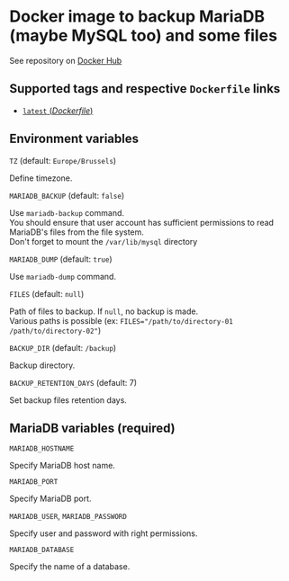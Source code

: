 # Docker image to backup MariaDB (maybe MySQL too) and some files

See repository on [Docker Hub](https://hub.docker.com/r/brabholdsa/backup)

## Supported tags and respective `Dockerfile` links

- [ `latest` (*Dockerfile*)](https://github.com/brabhold/docker-backup/blob/main/Dockerfile)

## Environment variables

`TZ` (default: `Europe/Brussels`)

Define timezone.

`MARIADB_BACKUP` (default: `false`)

Use `mariadb-backup` command.  
You should ensure that user account has sufficient permissions to read MariaDB's files from the file system.  
Don't forget to mount the `/var/lib/mysql` directory

`MARIADB_DUMP` (default: `true`)

Use `mariadb-dump` command.

`FILES` (default: `null`)

Path of files to backup. If `null`, no backup is made.  
Various paths is possible (ex: `FILES="/path/to/directory-01 /path/to/directory-02"`)

`BACKUP_DIR` (default: `/backup`)

Backup directory.

`BACKUP_RETENTION_DAYS` (default: 7)

Set backup files retention days.

## MariaDB variables (required)

`MARIADB_HOSTNAME`

Specify MariaDB host name.

`MARIADB_PORT`

Specify MariaDB port.

`MARIADB_USER`, `MARIADB_PASSWORD`

 Specify user and password with right permissions.

`MARIADB_DATABASE`

Specify the name of a database.
